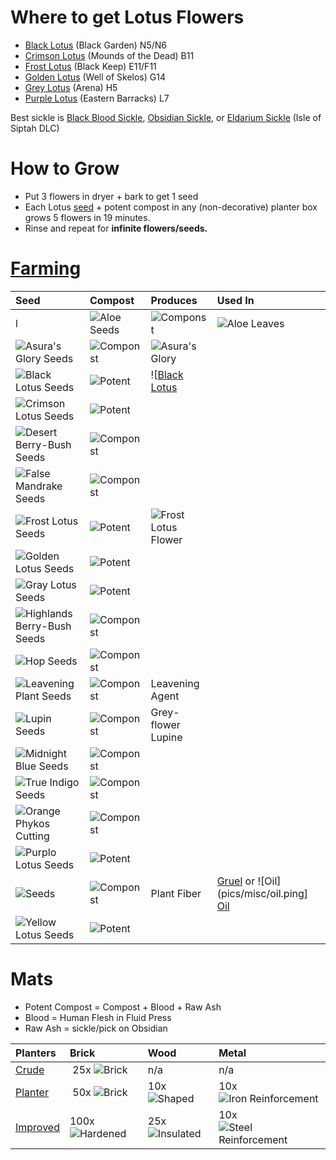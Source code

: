 
# Where to get Lotus Flowers

* [Black Lotus]() (Black Garden) N5/N6
* [Crimson Lotus]() (Mounds of the Dead) B11
* [Frost Lotus]() (Black Keep) E11/F11
* [Golden Lotus]() (Well of Skelos) G14
* [Grey Lotus]() (Arena) H5
* [Purple Lotus]() (Eastern Barracks) L7

Best sickle is [Black Blood Sickle](https://conanexiles.fandom.com/wiki/Black_Blood_Sickle), [Obsidian Sickle](https://conanexiles.fandom.com/wiki/Obsidian_Sickle), or [Eldarium Sickle](https://conanexiles.fandom.com/wiki/Eldarium_Sickle) (Isle of Siptah DLC)

# How to Grow

* Put 3 flowers in dryer + bark to get 1 seed
* Each Lotus [seed](https://conanexiles.fandom.com/wiki/Seeds) + potent compost in any (non-decorative) planter box grows 5 flowers in 19 minutes.
* Rinse and repeat for **infinite flowers/seeds.**

# [Farming](https://conanexiles.fandom.com/wiki/Farming)

|Seed                                                    | Compost                            | Produces                                       | Used In |
|:-------------------------------------------------------|:-----------------------------------|:-----------------------------------------------|:--------|
l| ![Aloe Seeds](pics/seeds/aloe.png)                     | ![Componst](pics/misc/compost.png) | ![Aloe Leaves](pics/flowers/aloe.png)          | Weak Aloe Extract, Aloe Extract, Concentrated Aloe Extract, Pure Aloe Extract,  Infused Aloe Extract <br>  Rough Wraps, [Healing Wraps](https://conanexiles.fandom.com/wiki/Healing_Wraps), [Numbing Wraps](Numbing Wraps),  [Stutter Wraps](https://conanexiles.fandom.com/wiki/Stutter_Wraps), [Infused Wraps]( Infused Wraps) |
| ![Asura's Glory Seeds](pics/seeds/asura.png)           | ![Componst](pics/misc/compost.png) | ![Asura's Glory](pics/flowers/asura.png)       | |
| ![Black Lotus Seeds](pics/seeds/black_lotus.png)       | ![Potent](pics/misc/potent.png)    | ![[Black Lotus ](pics/flowers/black_lotus.png) | |
| ![Crimson Lotus Seeds](pics/seeds/crimson_lotus.png)   | ![Potent](pics/misc/potent.png)    |
| ![Desert Berry-Bush Seeds](pics/seed/desert.png)       | ![Componst](pics/misc/compost.png) |
| ![False Mandrake Seeds](pics/seeds/mandrake.png)       | ![Componst](pics/misc/compost.png) |
| ![Frost Lotus Seeds](pics/seeds/frost_lotus.png)       | ![Potent](pics/misc/potent.png)    | ![Frost Lotus Flower](pics/flower/frost_lotus.png) |
| ![Golden Lotus Seeds](pics/seeds/golden_lotus.png)     | ![Potent](pics/misc/potent.png)    |
| ![Gray Lotus Seeds](pics/seeds/grey_lotus.png)         | ![Potent](pics/misc/potent.png)    |
| ![Highlands Berry-Bush Seeds](pics/seeds/highlands.png)| ![Componst](pics/misc/compost.png) |
| ![Hop Seeds](pics/seeds/hops.png)                      | ![Componst](pics/misc/compost.png) |
| ![Leavening Plant Seeds](pics/seeds/leavening.png)     | ![Componst](pics/misc/compost.png) | Leavening Agent
| ![Lupin Seeds](pics/seeds/lupin.png)                   | ![Componst](pics/misc/compost.png) | Grey-flower Lupine |
| ![Midnight Blue Seeds](pics/seeds/midnight.png)        | ![Componst](pics/misc/compost.png) |
| ![True Indigo Seeds](pics/seeds/indigo.png)            | ![Componst](pics/misc/compost.png) |
| ![Orange Phykos Cutting](pics/seeds/phykos.png)        | ![Componst](pics/misc/compost.png) |
| ![Purplo Lotus Seeds](pics/seeds/purple_lotus.png)     | ![Potent](pics/misc/potent.png)    |
| ![Seeds](pics/seeds/seed.png)                          | ![Componst](pics/misc/compost.png) | Plant Fiber        | [Gruel](https://conanexiles.fandom.com/wiki/Gruel) or ![Oil](pics/misc/oil.ping] [Oil](https://conanexiles.fandom.com/wiki/Oil) |
| ![Yellow Lotus Seeds](pics/seed/yellow_lotus.png)      | ![Potent](pics/misc/potent.png)    |

# Mats

* Potent Compost = Compost + Blood + Raw Ash
* Blood = Human Flesh in Fluid Press
* Raw Ash = sickle/pick on Obsidian

| Planters                                                         | Brick                                     | Wood                                      | Metal                                                          |
|:-----------------------------------------------------------------|:------------------------------------------|:------------------------------------------|:---------------------------------------------------------------|
| [Crude](https://conanexiles.fandom.com/wiki/Crude_Planter)       | &nbsp;25x ![Brick](pics/stone/brick.png)  | n/a                                       | n/a                                                            |
| [Planter](https://conanexiles.fandom.com/wiki/Planter)           | &nbsp;50x ![Brick](pics/stone/brick.png)  | 10x ![Shaped](pics/wood/shaped_wood.png)  | 10x ![Iron Reinforcement](pics/metal/iron_reinforcement.png)   |
| [Improved](https://conanexiles.fandom.com/wiki/Improved_Planter) | 100x ![Hardened](pics/stone/hardened.png) | 25x ![Insulated](pics/wood/insulated.png) | 10x ![Steel Reinforcement](pics/metal/steel_reinforcement.png) |

